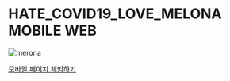 # HATE_COVID19_LOVE_MELONA MOBILE WEB

![merona](https://user-images.githubusercontent.com/94885534/155251519-14480c93-5c00-42a5-ae3e-4ea74914831c.png)

[모바일 페이지 체험하기](https://dreamy-murdock-5f5c4c.netlify.app)
